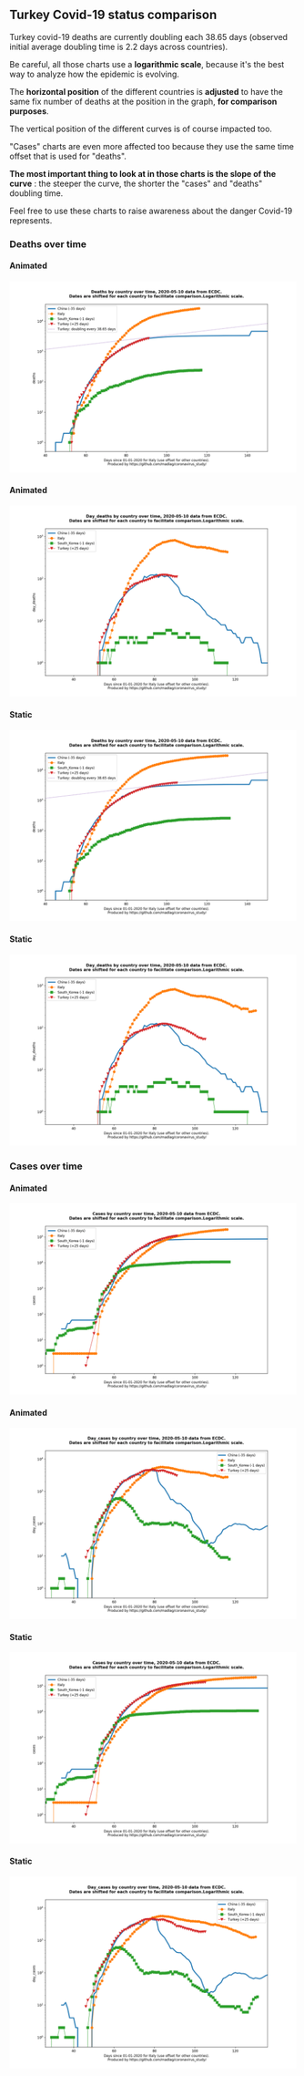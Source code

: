 ## Turkey Covid-19 status comparison 

Turkey covid-19 deaths are currently doubling each 38.65 days (observed initial average doubling time is 2.2 days across countries).



Be careful, all those charts use a **logarithmic scale**, because it's the best way to analyze how the epidemic is evolving.
 
The **horizontal position** of the different countries is **adjusted** to have the same fix number of deaths at the position in the graph, **for comparison purposes**.

The vertical position of the different curves is of course impacted too.

"Cases" charts are even more affected too because they use the same time offset that is used for "deaths".

**The most important thing to look at in those charts is the slope of the curve** : the steeper the curve, the shorter the "cases" and "deaths" doubling time.

Feel free to use these charts to raise awareness about the danger Covid-19 represents. 


 
### Deaths over time
 
#### Animated
![Turkey covid-19 deaths animated chart](https://raw.githubusercontent.com/madlag/coronavirus_study/master/notebooks/graphs/2020-05-10/countries/Turkey/2020-05-10_Turkey_deaths.gif "Turkey covid-19 deaths animated chart")   
 
#### Animated
![Turkey covid-19 daily deaths animated chart](https://raw.githubusercontent.com/madlag/coronavirus_study/master/notebooks/graphs/2020-05-10/countries/Turkey/2020-05-10_Turkey_day_deaths.gif "Turkey covid-19 day_deaths animated chart")   
 
#### Static
![Turkey covid-19 deaths static chart](https://raw.githubusercontent.com/madlag/coronavirus_study/master/notebooks/graphs/2020-05-10/countries/Turkey/2020-05-10_Turkey_deaths.png "Turkey covid-19 deaths static chart")   
 
#### Static
![Turkey covid-19 daily deaths static chart](https://raw.githubusercontent.com/madlag/coronavirus_study/master/notebooks/graphs/2020-05-10/countries/Turkey/2020-05-10_Turkey_day_deaths.png "Turkey covid-19 day_deaths static chart")   

 
### Cases over time
 
#### Animated
![Turkey covid-19 cases animated chart](https://raw.githubusercontent.com/madlag/coronavirus_study/master/notebooks/graphs/2020-05-10/countries/Turkey/2020-05-10_Turkey_cases.gif "Turkey covid-19 cases animated chart")   
 
#### Animated
![Turkey covid-19 daily cases animated chart](https://raw.githubusercontent.com/madlag/coronavirus_study/master/notebooks/graphs/2020-05-10/countries/Turkey/2020-05-10_Turkey_day_cases.gif "Turkey covid-19 day_cases animated chart")   
 
#### Static
![Turkey covid-19 cases static chart](https://raw.githubusercontent.com/madlag/coronavirus_study/master/notebooks/graphs/2020-05-10/countries/Turkey/2020-05-10_Turkey_cases.png "Turkey covid-19 cases static chart")   
 
#### Static
![Turkey covid-19 daily cases static chart](https://raw.githubusercontent.com/madlag/coronavirus_study/master/notebooks/graphs/2020-05-10/countries/Turkey/2020-05-10_Turkey_day_cases.png "Turkey covid-19 day_cases static chart")   

